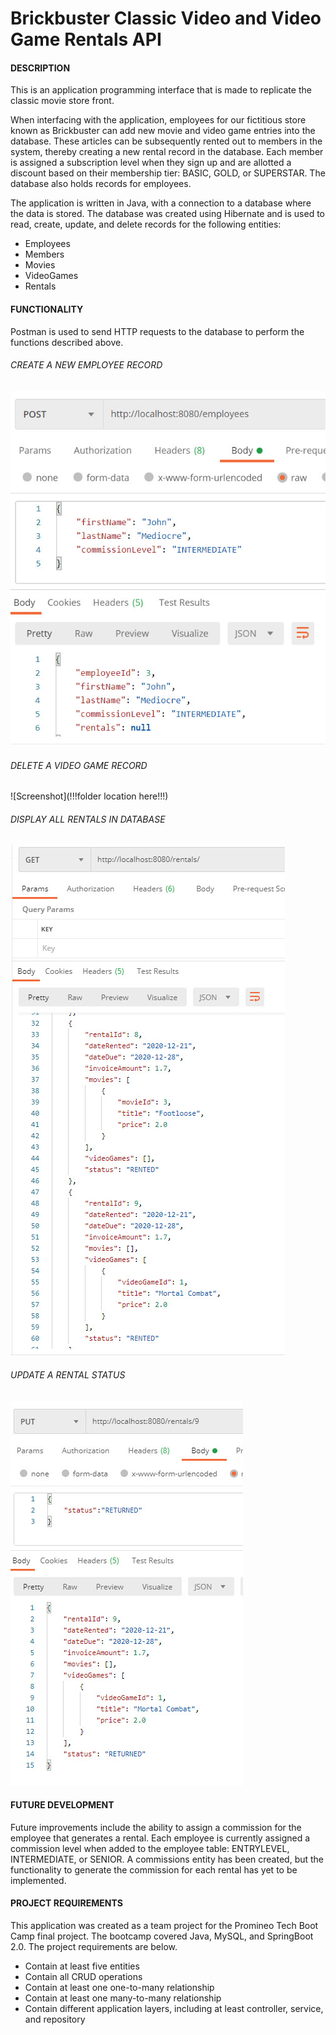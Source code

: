 # Brickbuster Classic Video and Video Game Rentals API 

<h4>DESCRIPTION</h4>

This is an application programming interface that is made to replicate the classic movie store front.

When interfacing with the application, employees for our fictitious store known as Brickbuster can add new movie and video game entries into the database. These articles can be subsequently rented out to members in the system, thereby creating a new rental record in the database. Each member is assigned a subscription level when they sign up and are allotted a discount based on their membership tier: BASIC, GOLD, or SUPERSTAR. The database also holds records for employees. 


The application is written in Java, with a connection to a database where the data is stored. The database was created using Hibernate and is used to read, create, update, and delete records for the following entities:

 - Employees
 - Members
 - Movies
 - VideoGames
 - Rentals

<h4>FUNCTIONALITY</H4>
Postman is used to send HTTP requests to the database to perform the functions described above.

<h6>CREATE A NEW EMPLOYEE RECORD</h6>

![Screenshot](https://github.com/skeletoro/codingschoolfinalproject/blob/main/Screen%20Shots/Create%20Employee.jpg)

<h6>DELETE A VIDEO GAME RECORD</h6>

![Screenshot](!!!folder location here!!!)

<h6>DISPLAY ALL RENTALS IN DATABASE</h6>

![Screenshot](https://github.com/skeletoro/codingschoolfinalproject/blob/main/Screen%20Shots/Get%20Rentals.jpg)

<h6>UPDATE A RENTAL STATUS</h6>

![Screenshot](https://github.com/skeletoro/codingschoolfinalproject/blob/main/Screen%20Shots/Update%20Rental.jpg)


<h4> FUTURE DEVELOPMENT </h4>
Future improvements include the ability to assign a commission for the employee that generates a rental. Each employee is currently assigned a commission level when added to the employee table: ENTRYLEVEL, INTERMEDIATE, or SENIOR. A commissions entity has been created, but the functionality to generate the commission for each rental has yet to be implemented.

<h4> PROJECT REQUIREMENTS </h4>
This application was created as a team project for the Promineo Tech Boot Camp final project. The bootcamp covered Java, MySQL, and SpringBoot 2.0. 
The project requirements are below.

- Contain at least five entities
- Contain all CRUD operations
- Contain at least one one-to-many relationship
- Contain at least one many-to-many relationship
- Contain different application layers, including at least controller, service, and repository

 
